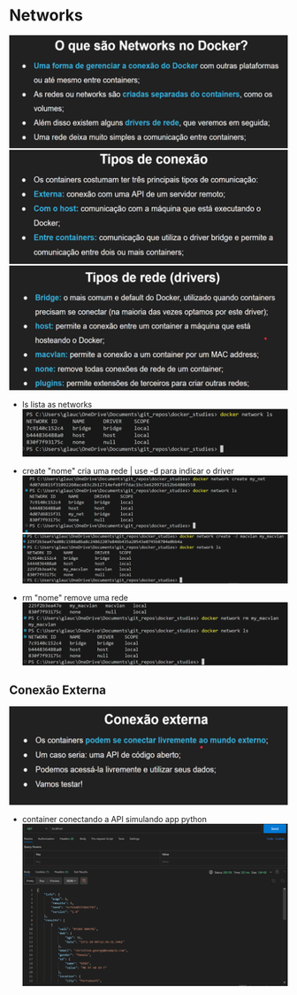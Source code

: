 # Networks

![alt text](asset/image-73.png)
![alt text](asset/image-74.png)
![alt text](asset/image-75.png)

- ls
lista as networks
![alt text](asset/image-76.png)

- create "nome"
cria uma rede | use -d para indicar o driver
![alt text](asset/image-77.png)
![alt text](asset/image-78.png)

- rm "nome"
remove uma rede
![alt text](asset/image-79.png)

## Conexão Externa

![alt text](asset/image-81.png)

- container conectando a API
simulando app python
![alt text](asset/image-82.png)
